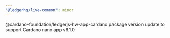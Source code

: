 ```yaml
---
"@ledgerhq/live-common": minor
---
```


@cardano-foundation/ledgerjs-hw-app-cardano package version update to support Cardano nano app v6.1.0
